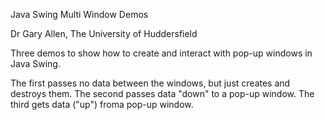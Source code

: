 Java Swing Multi Window Demos

Dr Gary Allen, The University of Huddersfield

Three demos to show how to create and interact with pop-up windows in Java Swing.

The first passes no data between the windows, but just creates and destroys them.
The second passes data "down" to a pop-up window.
The third gets data ("up") froma pop-up window.


